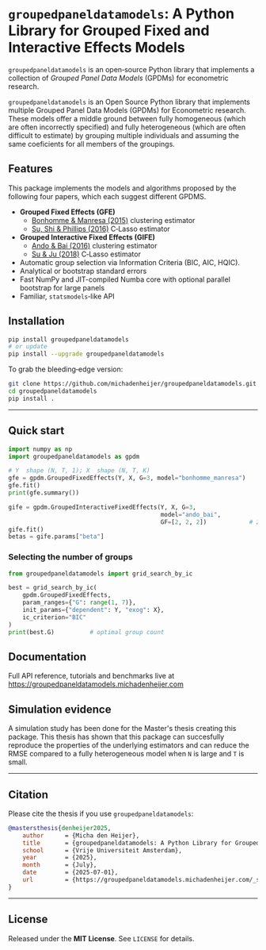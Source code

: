 # ```groupedpaneldatamodels```: A Python Library for Grouped Fixed and Interactive Effects Models

```groupedpaneldatamodels``` is an open‑source Python library that implements a collection of *Grouped Panel Data Models* (GPDMs) for econometric research.

`groupedpaneldatamodels` is an Open Source Python library that implements multiple Grouped Panel Data Models (GPDMs) for Econometric research. These models offer a middle ground between fully homogeneous (which are often incorrectly specified) and fully heterogeneous (which are often difficult to estimate) by grouping multiple individuals and assuming the same coeficients for all members of the groupings.

## Features
This package implements the models and algorithms proposed by the following four papers, which each suggest different GPDMS.

* **Grouped Fixed Effects (GFE)**
  * [Bonhomme & Manresa (2015)](https://doi.org/10.3982/ECTA11319) clustering estimator
  * [Su, Shi & Phillips (2016)](https://doi.org/10.3982/ECTA12560) C‑Lasso estimator
* **Grouped Interactive Fixed Effects (GIFE)**
  * [Ando & Bai (2016)](https://doi.org/10.1002/jae.2467) clustering estimator
  * [Su & Ju (2018)](https://doi.org/10.1016/j.jeconom.2018.06.014) C‑Lasso estimator
* Automatic group selection via Information Criteria (BIC, AIC, HQIC).
* Analytical or bootstrap standard errors
* Fast NumPy and JIT-compiled Numba core with optional parallel bootstrap for large panels
* Familiar, `statsmodels`‑like API

## Installation

```bash
pip install groupedpaneldatamodels
# or update
pip install --upgrade groupedpaneldatamodels
```

To grab the bleeding‑edge version:

```bash
git clone https://github.com/michadenheijer/groupedpaneldatamodels.git
cd groupedpaneldatamodels
pip install .
```

---

## Quick start

```python
import numpy as np
import groupedpaneldatamodels as gpdm

# Y  shape (N, T, 1); X  shape (N, T, K)
gfe = gpdm.GroupedFixedEffects(Y, X, G=3, model="bonhomme_manresa")
gfe.fit()
print(gfe.summary())

gife = gpdm.GroupedInteractiveFixedEffects(Y, X, G=3,
                                           model="ando_bai",
                                           GF=[2, 2, 2])            # 2 common factors per grouping
gife.fit()
betas = gife.params["beta"]
```

### Selecting the number of groups

```python
from groupedpaneldatamodels import grid_search_by_ic

best = grid_search_by_ic(
    gpdm.GroupedFixedEffects,
    param_ranges={"G": range(1, 7)},
    init_params={"dependent": Y, "exog": X},
    ic_criterion="BIC"
)
print(best.G)          # optimal group count
```

## Documentation

Full API reference, tutorials and benchmarks live at
<https://groupedpaneldatamodels.michadenheijer.com>


## Simulation evidence

A simulation study has been done for the Master's thesis creating this package. This thesis has shown that this package
can succesfully reproduce the properties of the underlying estimators and can reduce the RMSE compared to a fully heterogeneous
model when `N` is large and `T` is small.

---

## Citation

Please cite the thesis if you use `groupedpaneldatamodels`:

```bibtex
@mastersthesis{denheijer2025,
    author      = {Micha den Heijer},
    title       = {groupedpaneldatamodels: A Python Library for Grouped Fixed and Interactive Effects Models},
    school      = {Vrije Universiteit Amsterdam},
    year        = {2025},
    month       = {July},
    date        = {2025-07-01},
    url         = {https://groupedpaneldatamodels.michadenheijer.com/_static/thesis.pdf}
}
```

---

## License

Released under the **MIT License**. See `LICENSE` for details.